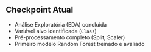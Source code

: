## Checkpoint Atual
- Análise Exploratória (EDA) concluída
- Variável alvo identificada (`Class`)
- Pré-processamento completo (Split, Scaler)
- Primeiro modelo Random Forest treinado e avaliado